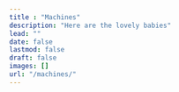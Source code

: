 ```yaml
---
title : "Machines"
description: "Here are the lovely babies"
lead: ""
date: false
lastmod: false
draft: false
images: []
url: "/machines/"
---
```

